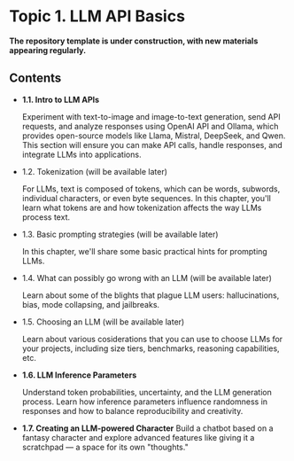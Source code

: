# Topic 1. LLM API Basics

**The repository template is under construction, with new materials appearing regularly.**

## Contents

* **1.1. Intro to LLM APIs**

  Experiment with text-to-image and image-to-text generation, send API requests, and analyze responses using OpenAI API and Ollama, which provides open-source models like Llama, Mistral, DeepSeek, and Qwen. 
  This section will ensure you can make API calls, handle responses, and integrate LLMs into applications.

* 1.2. Tokenization (will be available later)

  For LLMs, text is composed of tokens, which can be words, subwords, individual characters, or even byte sequences.
  In this chapter, you'll learn what tokens are and how tokenization affects the way LLMs process text.

* 1.3. Basic prompting strategies (will be available later)

  In this chapter, we'll share some basic practical hints for prompting LLMs.

* 1.4. What can possibly go wrong with an LLM (will be available later)

  Learn about some of the blights that plague LLM users: hallucinations, bias, mode collapsing, and jailbreaks.

* 1.5. Choosing an LLM (will be available later)

  Learn about various cosiderations that you can use to choose LLMs for your projects, including size tiers, benchmarks, reasoning capabilities, etc.

* **1.6. LLM Inference Parameters** 

  Understand token probabilities, uncertainty, and the LLM generation process. 
  Learn how inference parameters influence randomness in responses and how to balance reproducibility and creativity.

* **1.7. Creating an LLM-powered Character** 
  Build a chatbot based on a fantasy character and explore advanced features like giving it a scratchpad — a space for its own "thoughts."